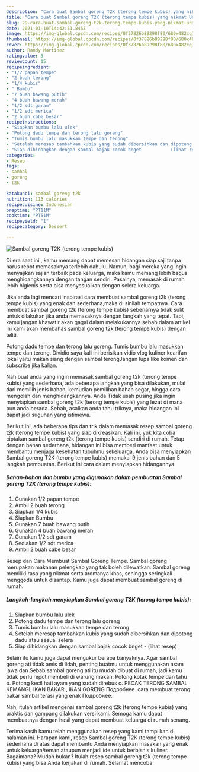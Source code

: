 ```yaml
---
description: "Cara buat Sambal goreng T2K (terong tempe kubis) yang nikmat Untuk Jualan"
title: "Cara buat Sambal goreng T2K (terong tempe kubis) yang nikmat Untuk Jualan"
slug: 29-cara-buat-sambal-goreng-t2k-terong-tempe-kubis-yang-nikmat-untuk-jualan
date: 2021-01-10T14:42:51.845Z
image: https://img-global.cpcdn.com/recipes/0f37826b89298f80/680x482cq70/sambal-goreng-t2k-terong-tempe-kubis-foto-resep-utama.jpg
thumbnail: https://img-global.cpcdn.com/recipes/0f37826b89298f80/680x482cq70/sambal-goreng-t2k-terong-tempe-kubis-foto-resep-utama.jpg
cover: https://img-global.cpcdn.com/recipes/0f37826b89298f80/680x482cq70/sambal-goreng-t2k-terong-tempe-kubis-foto-resep-utama.jpg
author: Randy Martinez
ratingvalue: 5
reviewcount: 15
recipeingredient:
- "1/2 papan tempe"
- "2 buah terong"
- "1/4 kubis"
- " Bumbu"
- "7 buah bawang putih"
- "4 buah bawang merah"
- "1/2 sdt garam"
- "1/2 sdt merica"
- "2 buah cabe besar"
recipeinstructions:
- "Siapkan bumbu lalu ulek"
- "Potong dadu tempe dan terong lalu goreng"
- "Tumis bumbu lalu masukkan tempe dan terong"
- "Setelah meresap tambahkan kubis yang sudah dibersihkan dan dipotong dadu atau sesuai selera"
- "Siap dihidangkan dengan sambal bajak cocok bnget           (lihat resep)"
categories:
- Resep
tags:
- sambal
- goreng
- t2k

katakunci: sambal goreng t2k 
nutrition: 113 calories
recipecuisine: Indonesian
preptime: "PT11M"
cooktime: "PT51M"
recipeyield: "1"
recipecategory: Dessert

---
```



![Sambal goreng T2K (terong tempe kubis)](https://img-global.cpcdn.com/recipes/0f37826b89298f80/680x482cq70/sambal-goreng-t2k-terong-tempe-kubis-foto-resep-utama.jpg)

Di era  saat ini , kamu memang dapat memesan hidangan siap saji tanpa harus repot memasaknya terlebih dahulu. Namun, bagi mereka yang ingin menyajikan sajian terbaik pada keluarga, maka kamu memang lebih bagus menghidangkannya dengan tangan sendiri. Pasalnya, memasak di rumah lebih higienis serta bisa menyesuaikan dengan selera keluarga.

Jika anda lagi mencari inspirasi cara membuat sambal goreng t2k (terong tempe kubis) yang enak dan sederhana,maka di sinilah tempatnya. Cara membuat sambal goreng t2k (terong tempe kubis)  sebenarnya tidak sulit untuk dilakukan jika anda memasaknya dengan langkah yang tepat. Tapi, kamu jangan khawatir akan gagal dalam melakukannya 
sebab dalam artikel ini kami akan membahas sambal goreng t2k (terong tempe kubis) dengan teliti.  

Potong dadu tempe dan terong lalu goreng. Tumis bumbu lalu masukkan tempe dan terong. Dividio saya kali ini berisikan vidio vlog kuliner kearifan lokal yaitu makan siang dengan sambal terongJangan lupa like komen dan subscribe jika kalian.

Nah buat anda yang ingin memasak sambal goreng t2k (terong tempe kubis) yang sederhana, ada beberapa langkah yang bisa dilakukan, mulai dari memilih jenis bahan, kemudian pemilihan bahan segar, hingga cara mengolah dan menghidangkannya. Anda Tidak usah pusing jika ingin menyiapkan sambal goreng t2k (terong tempe kubis) yang lezat di mana pun anda berada. Sebab, asalkan anda  tahu triknya, maka hidangan ini dapat jadi suguhan yang istimewa.

Berikut ini, ada beberapa tips dan trik dalam memasak resep sambal goreng t2k (terong tempe kubis) yang siap dikreasikan. Kali ini, yuk kita coba ciptakan sambal goreng t2k (terong tempe kubis) sendiri di rumah. Tetap dengan bahan sederhana, hidangan ini bisa memberi manfaat untuk membantu menjaga kesehatan tubuhmu sekeluarga. Anda bisa menyiapkan Sambal goreng T2K (terong tempe kubis) memakai 9 jenis bahan dan 5 langkah pembuatan. Berikut ini cara dalam menyiapkan hidangannya.

<!--inarticleads1-->

##### Bahan-bahan dan bumbu yang digunakan dalam pembuatan Sambal goreng T2K (terong tempe kubis):

1. Gunakan 1/2 papan tempe
1. Ambil 2 buah terong
1. Siapkan 1/4 kubis
1. Siapkan  Bumbu
1. Gunakan 7 buah bawang putih
1. Gunakan 4 buah bawang merah
1. Gunakan 1/2 sdt garam
1. Sediakan 1/2 sdt merica
1. Ambil 2 buah cabe besar


Resep dan Cara Membuat Sambal Goreng Tempe. Sambal goreng merupakan makanan pelengkap yang tak boleh dilewatkan. Sambal goreng memiliki rasa yang nikmat serta aromanya khas, sehingga seringkali menggoda untuk disantap. Kamu juga dapat membuat sambal goreng di rumah. 

<!--inarticleads2-->

##### Langkah-langkah menyiapkan Sambal goreng T2K (terong tempe kubis):

1. Siapkan bumbu lalu ulek
1. Potong dadu tempe dan terong lalu goreng
1. Tumis bumbu lalu masukkan tempe dan terong
1. Setelah meresap tambahkan kubis yang sudah dibersihkan dan dipotong dadu atau sesuai selera
1. Siap dihidangkan dengan sambal bajak cocok bnget -           (lihat resep)


Selain itu kamu juga dapat mengukur berapa banyaknya. Agar sambal goreng ati tidak amis di lidah, penting buatmu untuk menggunakan asam jawa dan Sebab sambal goreng ati itu mudah dibuat di rumah, jadi kamu tidak perlu repot membeli di warung makan. Potong kotak tempe dan tahu b. Potong kecil hati ayam yang sudah direbus c. PECAK TERONG SAMBAL KEMANGI, IKAN BAKAR , IKAN GORENG Подробнее. cara membuat terong bakar sambal terasi yang enak Подробнее. 

Nah, itulah artikel mengenai  sambal goreng t2k (terong tempe kubis)  yang praktis dan gampang dilakukan versi kami. Semoga kamu dapat membuatnya dengan hasil yang dapat membuat keluarga di rumah senang. 

Terima kasih kamu telah menggunakan resep yang kami tampilkan di halaman ini. Harapan kami, resep  Sambal goreng T2K (terong tempe kubis) sederhana di atas dapat membantu Anda menyiapkan masakan yang enak untuk keluarga/teman ataupun menjadi ide untuk berbisnis kuliner. Bagaimana? Mudah bukan? Itulah resep sambal goreng t2k (terong tempe kubis) yang bisa Anda kerjakan di rumah. Selamat mencoba!

